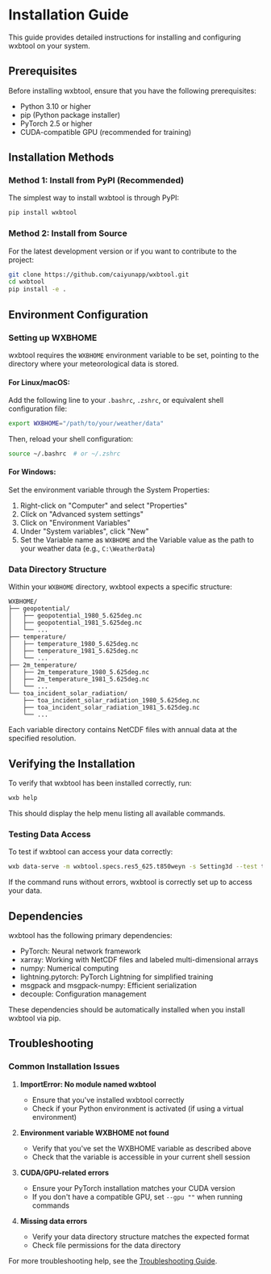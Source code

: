 # Installation Guide

This guide provides detailed instructions for installing and configuring wxbtool on your system.

## Prerequisites

Before installing wxbtool, ensure that you have the following prerequisites:

- Python 3.10 or higher
- pip (Python package installer)
- PyTorch 2.5 or higher
- CUDA-compatible GPU (recommended for training)

## Installation Methods

### Method 1: Install from PyPI (Recommended)

The simplest way to install wxbtool is through PyPI:

```bash
pip install wxbtool
```

### Method 2: Install from Source

For the latest development version or if you want to contribute to the project:

```bash
git clone https://github.com/caiyunapp/wxbtool.git
cd wxbtool
pip install -e .
```

## Environment Configuration

### Setting up WXBHOME

wxbtool requires the `WXBHOME` environment variable to be set, pointing to the directory where your meteorological data is stored.

#### For Linux/macOS:

Add the following line to your `.bashrc`, `.zshrc`, or equivalent shell configuration file:

```bash
export WXBHOME="/path/to/your/weather/data"
```

Then, reload your shell configuration:

```bash
source ~/.bashrc  # or ~/.zshrc
```

#### For Windows:

Set the environment variable through the System Properties:

1. Right-click on "Computer" and select "Properties"
2. Click on "Advanced system settings"
3. Click on "Environment Variables"
4. Under "System variables", click "New"
5. Set the Variable name as `WXBHOME` and the Variable value as the path to your weather data (e.g., `C:\WeatherData`)

### Data Directory Structure

Within your `WXBHOME` directory, wxbtool expects a specific structure:

```
WXBHOME/
├── geopotential/
│   ├── geopotential_1980_5.625deg.nc
│   ├── geopotential_1981_5.625deg.nc
│   └── ...
├── temperature/
│   ├── temperature_1980_5.625deg.nc
│   ├── temperature_1981_5.625deg.nc
│   └── ...
├── 2m_temperature/
│   ├── 2m_temperature_1980_5.625deg.nc
│   ├── 2m_temperature_1981_5.625deg.nc
│   └── ...
└── toa_incident_solar_radiation/
    ├── toa_incident_solar_radiation_1980_5.625deg.nc
    ├── toa_incident_solar_radiation_1981_5.625deg.nc
    └── ...
```

Each variable directory contains NetCDF files with annual data at the specified resolution.

## Verifying the Installation

To verify that wxbtool has been installed correctly, run:

```bash
wxb help
```

This should display the help menu listing all available commands.

### Testing Data Access

To test if wxbtool can access your data correctly:

```bash
wxb data-serve -m wxbtool.specs.res5_625.t850weyn -s Setting3d --test true
```

If the command runs without errors, wxbtool is correctly set up to access your data.

## Dependencies

wxbtool has the following primary dependencies:

- PyTorch: Neural network framework
- xarray: Working with NetCDF files and labeled multi-dimensional arrays
- numpy: Numerical computing
- lightning.pytorch: PyTorch Lightning for simplified training
- msgpack and msgpack-numpy: Efficient serialization
- decouple: Configuration management

These dependencies should be automatically installed when you install wxbtool via pip.

## Troubleshooting

### Common Installation Issues

1. **ImportError: No module named wxbtool**
   - Ensure that you've installed wxbtool correctly
   - Check if your Python environment is activated (if using a virtual environment)

2. **Environment variable WXBHOME not found**
   - Verify that you've set the WXBHOME variable as described above
   - Check that the variable is accessible in your current shell session

3. **CUDA/GPU-related errors**
   - Ensure your PyTorch installation matches your CUDA version
   - If you don't have a compatible GPU, set `--gpu ""` when running commands

4. **Missing data errors**
   - Verify your data directory structure matches the expected format
   - Check file permissions for the data directory

For more troubleshooting help, see the [Troubleshooting Guide](troubleshooting.md).

